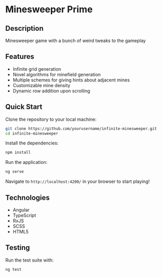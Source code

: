 # Minesweeper Prime

## Description

Minesweeper game with a bunch of weird tweaks to the gameplay

## Features

- Infinite grid generation
- Novel algorithms for minefield generation
- Multiple schemes for giving hints about adjacent mines
- Customizable mine density
- Dynamic row addition upon scrolling

## Quick Start

Clone the repository to your local machine:

```bash
git clone https://github.com/yourusername/infinite-minesweeper.git
cd infinite-minesweeper
```

Install the dependencies:

```bash
npm install
```

Run the application:

```bash
ng serve
```

Navigate to `http://localhost:4200/` in your browser to start playing!

## Technologies

- Angular
- TypeScript
- RxJS
- SCSS
- HTML5

## Testing

Run the test suite with:

```bash
ng test
```
